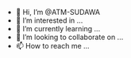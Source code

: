 - 👋 Hi, I’m @ATM-SUDAWA
- 👀 I’m interested in ...
- 🌱 I’m currently learning ...
- 💞️ I’m looking to collaborate on ...
- 📫 How to reach me ...

<!---
ATM-SUDAWA/ATM-SUDAWA is a ✨ special ✨ repository because its `README.md` (this file) appears on your GitHub profile.
You can click the Preview link to take a look at your changes.
--->
